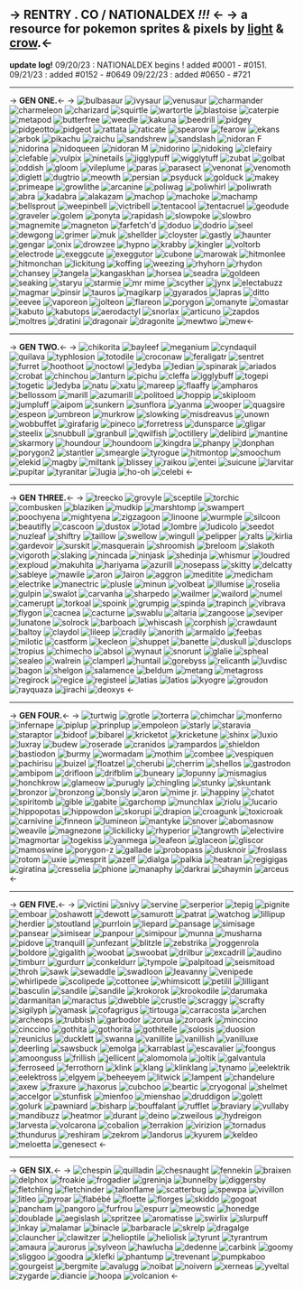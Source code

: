 -> RENTRY . CO / **NATIONALDEX** ***!!!*** <-
-> a resource for pokemon sprites & pixels by [light](sysfaker) & [crow](smt).<-
---
**update log!**
09/20/23 : NATIONALDEX begins ! added #0001 - #0151.
09/21/23 : added #0152 - #0649
09/22/23 : added #0650 - #721
***
-> **GEN ONE.**<-
-> ![bulbasaur](https://img.pokemondb.net/sprites/sword-shield/icon/bulbasaur.png) ![ivysaur](https://img.pokemondb.net/sprites/sword-shield/icon/ivysaur.png) ![venusaur](https://img.pokemondb.net/sprites/sword-shield/icon/venusaur.png) ![charmander](https://img.pokemondb.net/sprites/sword-shield/icon/charmander.png) ![charmeleon](https://img.pokemondb.net/sprites/sword-shield/icon/charmeleon.png) ![charizard](https://img.pokemondb.net/sprites/sword-shield/icon/charizard.png) ![squirtle](https://img.pokemondb.net/sprites/sword-shield/icon/squirtle.png) ![wartortle](https://img.pokemondb.net/sprites/sword-shield/icon/wartortle.png) ![blastoise](https://img.pokemondb.net/sprites/sword-shield/icon/blastoise.png) ![caterpie](https://img.pokemondb.net/sprites/sword-shield/icon/caterpie.png) ![metapod](https://img.pokemondb.net/sprites/sword-shield/icon/metapod.png) ![butterfree](https://img.pokemondb.net/sprites/sword-shield/icon/butterfree.png) 
![weedle](https://img.pokemondb.net/sprites/sword-shield/icon/weedle.png) ![kakuna](https://img.pokemondb.net/sprites/sword-shield/icon/kakuna.png) ![beedrill](https://img.pokemondb.net/sprites/sword-shield/icon/beedrill.png) ![pidgey](https://img.pokemondb.net/sprites/sword-shield/icon/pidgey.png) ![pidgeotto](https://img.pokemondb.net/sprites/sword-shield/icon/pidgeotto.png)![pidgeot](https://img.pokemondb.net/sprites/sword-shield/icon/pidgeot.png) ![rattata](https://img.pokemondb.net/sprites/sword-shield/icon/rattata.png) ![raticate](https://img.pokemondb.net/sprites/sword-shield/icon/raticate.png) ![spearow](https://img.pokemondb.net/sprites/sword-shield/icon/spearow.png) ![fearow](https://img.pokemondb.net/sprites/sword-shield/icon/fearow.png) ![ekans](https://img.pokemondb.net/sprites/sword-shield/icon/ekans.png) ![arbok](https://img.pokemondb.net/sprites/sword-shield/icon/arbok.png)
![pikachu](https://img.pokemondb.net/sprites/sword-shield/icon/pikachu.png) ![raichu](https://img.pokemondb.net/sprites/sword-shield/icon/raichu.png) ![sandshrew](https://img.pokemondb.net/sprites/sword-shield/icon/sandshrew.png) ![sandslash](https://img.pokemondb.net/sprites/sword-shield/icon/sandslash.png) ![nidoran F](https://img.pokemondb.net/sprites/sword-shield/icon/nidoran-f.png) ![nidorina](https://img.pokemondb.net/sprites/sword-shield/icon/nidorina.png) ![nidoqueen](https://img.pokemondb.net/sprites/sword-shield/icon/nidoqueen.png) ![nidoran M](https://img.pokemondb.net/sprites/sword-shield/icon/nidoran-m.png) ![nidorino](https://img.pokemondb.net/sprites/sword-shield/icon/nidorino.png) ![nidoking](https://img.pokemondb.net/sprites/sword-shield/icon/nidoking.png) ![clefairy](https://img.pokemondb.net/sprites/sword-shield/icon/clefairy.png) ![clefable](https://img.pokemondb.net/sprites/sword-shield/icon/clefable.png)
![vulpix](https://img.pokemondb.net/sprites/sword-shield/icon/vulpix.png) ![ninetails](https://img.pokemondb.net/sprites/sword-shield/icon/ninetales.png) ![jigglypuff](https://img.pokemondb.net/sprites/sword-shield/icon/jigglypuff.png) ![wigglytuff](https://img.pokemondb.net/sprites/sword-shield/icon/wigglytuff.png) ![zubat](https://img.pokemondb.net/sprites/sword-shield/icon/zubat.png) ![golbat](https://img.pokemondb.net/sprites/sword-shield/icon/golbat.png) ![oddish](https://img.pokemondb.net/sprites/sword-shield/icon/oddish.png) ![gloom](https://img.pokemondb.net/sprites/sword-shield/icon/gloom.png) ![vileplume](https://img.pokemondb.net/sprites/sword-shield/icon/vileplume.png) ![paras](https://img.pokemondb.net/sprites/sword-shield/icon/paras.png) ![parasect](https://img.pokemondb.net/sprites/sword-shield/icon/parasect.png) ![venonat](https://img.pokemondb.net/sprites/sword-shield/icon/venonat.png)
![venomoth](https://img.pokemondb.net/sprites/sword-shield/icon/venomoth.png) ![diglett](https://img.pokemondb.net/sprites/sword-shield/icon/diglett.png) ![dugtrio](https://img.pokemondb.net/sprites/sword-shield/icon/dugtrio.png) ![meowth](https://img.pokemondb.net/sprites/sword-shield/icon/meowth.png) ![persian](https://img.pokemondb.net/sprites/sword-shield/icon/persian.png) ![psyduck](https://img.pokemondb.net/sprites/sword-shield/icon/psyduck.png) ![golduck](https://img.pokemondb.net/sprites/sword-shield/icon/golduck.png) ![makey](https://img.pokemondb.net/sprites/sword-shield/icon/mankey.png) ![primeape](https://img.pokemondb.net/sprites/sword-shield/icon/primeape.png) ![growlithe](https://img.pokemondb.net/sprites/sword-shield/icon/growlithe.png) ![arcanine](https://img.pokemondb.net/sprites/sword-shield/icon/arcanine.png) ![poliwag](https://img.pokemondb.net/sprites/sword-shield/icon/poliwag.png)
![poliwhirl](https://img.pokemondb.net/sprites/sword-shield/icon/poliwhirl.png) ![poliwrath](https://img.pokemondb.net/sprites/sword-shield/icon/poliwrath.png) ![abra](https://img.pokemondb.net/sprites/sword-shield/icon/abra.png) ![kadabra](https://img.pokemondb.net/sprites/sword-shield/icon/kadabra.png) ![alakazam](https://img.pokemondb.net/sprites/sword-shield/icon/alakazam.png) ![machop](https://img.pokemondb.net/sprites/sword-shield/icon/machop.png) ![machoke](https://img.pokemondb.net/sprites/sword-shield/icon/machoke.png) ![machamp](https://img.pokemondb.net/sprites/sword-shield/icon/machamp.png) ![bellsprout](https://img.pokemondb.net/sprites/sword-shield/icon/bellsprout.png) ![weepinbell](https://img.pokemondb.net/sprites/sword-shield/icon/weepinbell.png) ![victribell](https://img.pokemondb.net/sprites/sword-shield/icon/victreebel.png) ![tentacool](https://img.pokemondb.net/sprites/sword-shield/icon/tentacool.png)
![tentacruel](https://img.pokemondb.net/sprites/sword-shield/icon/tentacruel.png) ![geodude](https://img.pokemondb.net/sprites/sword-shield/icon/geodude.png) ![graveler](https://img.pokemondb.net/sprites/sword-shield/icon/graveler.png) ![golem](https://img.pokemondb.net/sprites/sword-shield/icon/golem.png) ![ponyta](https://img.pokemondb.net/sprites/sword-shield/icon/ponyta.png) ![rapidash](https://img.pokemondb.net/sprites/sword-shield/icon/rapidash.png) ![slowpoke](https://img.pokemondb.net/sprites/sword-shield/icon/slowpoke.png) ![slowbro](https://img.pokemondb.net/sprites/sword-shield/icon/slowbro.png) ![magnemite](https://img.pokemondb.net/sprites/sword-shield/icon/magnemite.png) ![magneton](https://img.pokemondb.net/sprites/sword-shield/icon/magneton.png) ![farfetch'd](https://img.pokemondb.net/sprites/sword-shield/icon/farfetchd.png) ![doduo](https://img.pokemondb.net/sprites/sword-shield/icon/doduo.png)
![dodrio](https://img.pokemondb.net/sprites/sword-shield/icon/dodrio.png) ![seel](https://img.pokemondb.net/sprites/sword-shield/icon/seel.png) ![dewgong](https://img.pokemondb.net/sprites/sword-shield/icon/dewgong.png) ![grimer](https://img.pokemondb.net/sprites/sword-shield/icon/grimer.png) ![muk](https://img.pokemondb.net/sprites/sword-shield/icon/muk.png) ![shellder](https://img.pokemondb.net/sprites/sword-shield/icon/shellder.png) ![cloyster](https://img.pokemondb.net/sprites/sword-shield/icon/cloyster.png) ![gastly](https://img.pokemondb.net/sprites/sword-shield/icon/gastly.png) ![haunter](https://img.pokemondb.net/sprites/sword-shield/icon/haunter.png) ![gengar](https://img.pokemondb.net/sprites/sword-shield/icon/gengar.png) ![onix](https://img.pokemondb.net/sprites/sword-shield/icon/onix.png) ![drowzee](https://img.pokemondb.net/sprites/sword-shield/icon/drowzee.png) 
![hypno](https://img.pokemondb.net/sprites/sword-shield/icon/hypno.png) ![krabby](https://img.pokemondb.net/sprites/sword-shield/icon/krabby.png) ![kingler](https://img.pokemondb.net/sprites/sword-shield/icon/kingler.png) ![voltorb](https://img.pokemondb.net/sprites/sword-shield/icon/voltorb.png) ![electrode](https://img.pokemondb.net/sprites/sword-shield/icon/electrode.png) ![exeggcute](https://img.pokemondb.net/sprites/sword-shield/icon/exeggcute.png) ![exeggutor](https://img.pokemondb.net/sprites/sword-shield/icon/exeggutor.png) ![cubone](https://img.pokemondb.net/sprites/sword-shield/icon/cubone.png) ![marowak](https://img.pokemondb.net/sprites/sword-shield/icon/marowak.png) ![hitmonlee](https://img.pokemondb.net/sprites/sword-shield/icon/hitmonlee.png) ![hitmonchan](https://img.pokemondb.net/sprites/sword-shield/icon/hitmonchan.png) ![lickitung](https://img.pokemondb.net/sprites/sword-shield/icon/lickitung.png) 
![koffing](https://img.pokemondb.net/sprites/sword-shield/icon/koffing.png) ![weezing](https://img.pokemondb.net/sprites/sword-shield/icon/weezing.png) ![rhyhorn](https://img.pokemondb.net/sprites/sword-shield/icon/rhyhorn.png) ![rhydon](https://img.pokemondb.net/sprites/sword-shield/icon/rhydon.png) ![chansey](https://img.pokemondb.net/sprites/sword-shield/icon/chansey.png) ![tangela](https://img.pokemondb.net/sprites/sword-shield/icon/tangela.png) ![kangaskhan](https://img.pokemondb.net/sprites/sword-shield/icon/kangaskhan.png) ![horsea](https://img.pokemondb.net/sprites/sword-shield/icon/horsea.png) ![seadra](https://img.pokemondb.net/sprites/sword-shield/icon/seadra.png) ![goldeen](https://img.pokemondb.net/sprites/sword-shield/icon/goldeen.png) ![seaking](https://img.pokemondb.net/sprites/sword-shield/icon/seaking.png) ![staryu](https://img.pokemondb.net/sprites/sword-shield/icon/staryu.png)
![starmie](https://img.pokemondb.net/sprites/sword-shield/icon/starmie.png) ![mr mime](https://img.pokemondb.net/sprites/sword-shield/icon/mr-mime.png) ![scyther](https://img.pokemondb.net/sprites/sword-shield/icon/scyther.png) ![jynx](https://img.pokemondb.net/sprites/sword-shield/icon/jynx.png) ![electabuzz](https://img.pokemondb.net/sprites/sword-shield/icon/electabuzz.png) ![magmar](https://img.pokemondb.net/sprites/sword-shield/icon/magmar.png) ![pinsir](https://img.pokemondb.net/sprites/sword-shield/icon/pinsir.png) ![tauros](https://img.pokemondb.net/sprites/sword-shield/icon/tauros.png) ![magikarp](https://img.pokemondb.net/sprites/sword-shield/icon/magikarp.png) ![gyarados](https://img.pokemondb.net/sprites/sword-shield/icon/gyarados.png) ![lapras](https://img.pokemondb.net/sprites/sword-shield/icon/lapras.png) ![ditto](https://img.pokemondb.net/sprites/sword-shield/icon/ditto.png)
![eevee](https://img.pokemondb.net/sprites/sword-shield/icon/eevee.png) ![vaporeon](https://img.pokemondb.net/sprites/sword-shield/icon/vaporeon.png) ![jolteon](https://img.pokemondb.net/sprites/sword-shield/icon/jolteon.png) ![flareon](https://img.pokemondb.net/sprites/sword-shield/icon/flareon.png) ![porygon](https://img.pokemondb.net/sprites/sword-shield/icon/porygon.png) ![omanyte](https://img.pokemondb.net/sprites/sword-shield/icon/omanyte.png) ![omastar](https://img.pokemondb.net/sprites/sword-shield/icon/omastar.png) ![kabuto](https://img.pokemondb.net/sprites/sword-shield/icon/kabuto.png) ![kabutops](https://img.pokemondb.net/sprites/sword-shield/icon/kabutops.png) ![aerodactyl](https://img.pokemondb.net/sprites/sword-shield/icon/aerodactyl.png) ![snorlax](https://img.pokemondb.net/sprites/sword-shield/icon/snorlax.png) ![articuno](https://img.pokemondb.net/sprites/sword-shield/icon/articuno.png)
![zapdos](https://img.pokemondb.net/sprites/sword-shield/icon/zapdos.png) ![moltres](https://img.pokemondb.net/sprites/sword-shield/icon/moltres.png) ![dratini](https://img.pokemondb.net/sprites/sword-shield/icon/dratini.png) ![dragonair](https://img.pokemondb.net/sprites/sword-shield/icon/dragonair.png) ![dragonite](https://img.pokemondb.net/sprites/sword-shield/icon/dragonite.png) ![mewtwo](https://img.pokemondb.net/sprites/sword-shield/icon/mewtwo.png) ![mew](https://img.pokemondb.net/sprites/sword-shield/icon/mew.png)<-
***
-> **GEN TWO.**<-
-> ![chikorita](https://img.pokemondb.net/sprites/sword-shield/icon/chikorita.png) ![bayleef](https://img.pokemondb.net/sprites/sword-shield/icon/bayleef.png) ![meganium](https://img.pokemondb.net/sprites/sword-shield/icon/meganium.png) ![cyndaquil](https://img.pokemondb.net/sprites/sword-shield/icon/cyndaquil.png) ![quilava](https://img.pokemondb.net/sprites/sword-shield/icon/quilava.png) ![typhlosion](https://img.pokemondb.net/sprites/sword-shield/icon/typhlosion.png) ![totodile](https://img.pokemondb.net/sprites/sword-shield/icon/totodile.png) ![croconaw](https://img.pokemondb.net/sprites/sword-shield/icon/croconaw.png) ![feraligatr](https://img.pokemondb.net/sprites/sword-shield/icon/feraligatr.png) ![sentret](https://img.pokemondb.net/sprites/sword-shield/icon/sentret.png) ![furret](https://img.pokemondb.net/sprites/sword-shield/icon/furret.png) ![hoothoot](https://img.pokemondb.net/sprites/sword-shield/icon/hoothoot.png)
![noctowl](https://img.pokemondb.net/sprites/sword-shield/icon/noctowl.png) ![ledyba](https://img.pokemondb.net/sprites/sword-shield/icon/ledyba.png) ![ledian](https://img.pokemondb.net/sprites/sword-shield/icon/ledian.png) ![spinarak](https://img.pokemondb.net/sprites/sword-shield/icon/spinarak.png) ![ariados](https://img.pokemondb.net/sprites/sword-shield/icon/ariados.png) ![crobat](https://img.pokemondb.net/sprites/sword-shield/icon/crobat.png) ![chinchou](https://img.pokemondb.net/sprites/sword-shield/icon/chinchou.png) ![lanturn](https://img.pokemondb.net/sprites/sword-shield/icon/lanturn.png) ![pichu](https://img.pokemondb.net/sprites/sword-shield/icon/pichu.png) ![cleffa](https://img.pokemondb.net/sprites/sword-shield/icon/cleffa.png) ![igglybuff](https://img.pokemondb.net/sprites/sword-shield/icon/igglybuff.png) ![togepi](https://img.pokemondb.net/sprites/sword-shield/icon/togepi.png)
![togetic](https://img.pokemondb.net/sprites/sword-shield/icon/togetic.png) ![ledyba](https://img.pokemondb.net/sprites/sword-shield/icon/ledyba.png) ![natu](https://img.pokemondb.net/sprites/sword-shield/icon/natu.png) ![xatu](https://img.pokemondb.net/sprites/sword-shield/icon/xatu.png) ![mareep](https://img.pokemondb.net/sprites/sword-shield/icon/mareep.png) ![flaaffy](https://img.pokemondb.net/sprites/sword-shield/icon/flaaffy.png) ![ampharos](https://img.pokemondb.net/sprites/sword-shield/icon/ampharos.png) ![bellossom](https://img.pokemondb.net/sprites/sword-shield/icon/bellossom.png) ![marill](https://img.pokemondb.net/sprites/sword-shield/icon/marill.png) ![azumarill](https://img.pokemondb.net/sprites/sword-shield/icon/azumarill.png) ![politoed](https://img.pokemondb.net/sprites/sword-shield/icon/politoed.png) ![hoppip](https://img.pokemondb.net/sprites/sword-shield/icon/hoppip.png)
![skiploom](https://img.pokemondb.net/sprites/sword-shield/icon/skiploom.png) ![jumpluff](https://img.pokemondb.net/sprites/sword-shield/icon/jumpluff.png) ![aipom](https://img.pokemondb.net/sprites/sword-shield/icon/aipom.png) ![sunkern](https://img.pokemondb.net/sprites/sword-shield/icon/sunkern.png) ![sunflora](https://img.pokemondb.net/sprites/sword-shield/icon/sunflora.png) ![yanma](https://img.pokemondb.net/sprites/sword-shield/icon/yanma.png) ![wooper](https://img.pokemondb.net/sprites/sword-shield/icon/wooper.png) ![quagsire](https://img.pokemondb.net/sprites/sword-shield/icon/quagsire.png) ![espeon](https://img.pokemondb.net/sprites/sword-shield/icon/espeon.png) ![umbreon](https://img.pokemondb.net/sprites/sword-shield/icon/umbreon.png) ![murkrow](https://img.pokemondb.net/sprites/sword-shield/icon/murkrow.png) ![slowking](https://img.pokemondb.net/sprites/sword-shield/icon/slowking.png)
![misdreavus](https://img.pokemondb.net/sprites/sword-shield/icon/misdreavus.png) ![unown](https://img.pokemondb.net/sprites/sword-shield/icon/unown.png) ![wobbuffet](https://img.pokemondb.net/sprites/sword-shield/icon/wobbuffet.png) ![girafarig](https://img.pokemondb.net/sprites/sword-shield/icon/girafarig.png) ![pineco](https://img.pokemondb.net/sprites/sword-shield/icon/pineco.png) ![forretress](https://img.pokemondb.net/sprites/sword-shield/icon/forretress.png) ![dunsparce](https://img.pokemondb.net/sprites/sword-shield/icon/dunsparce.png) ![gligar](https://img.pokemondb.net/sprites/sword-shield/icon/gligar.png) ![steelix](https://img.pokemondb.net/sprites/sword-shield/icon/steelix.png) ![snubbull](https://img.pokemondb.net/sprites/sword-shield/icon/snubbull.png) ![granbull](https://img.pokemondb.net/sprites/sword-shield/icon/granbull.png) ![qwilfish](https://img.pokemondb.net/sprites/sword-shield/icon/qwilfish.png)
![octillery](https://img.pokemondb.net/sprites/sword-shield/icon/octillery.png) ![delibird](https://img.pokemondb.net/sprites/sword-shield/icon/delibird.png) ![mantine](https://img.pokemondb.net/sprites/sword-shield/icon/mantine.png) ![skarmory](https://img.pokemondb.net/sprites/sword-shield/icon/skarmory.png) ![houndour](https://img.pokemondb.net/sprites/sword-shield/icon/houndour.png) ![houndoom](https://img.pokemondb.net/sprites/sword-shield/icon/houndoom.png) ![kingdra](https://img.pokemondb.net/sprites/sword-shield/icon/kingdra.png) ![phanpy](https://img.pokemondb.net/sprites/sword-shield/icon/phanpy.png) ![donphan](https://img.pokemondb.net/sprites/sword-shield/icon/donphan.png) ![porygon2](https://img.pokemondb.net/sprites/sword-shield/icon/porygon2.png) ![stantler](https://img.pokemondb.net/sprites/sword-shield/icon/stantler.png) ![smeargle](https://img.pokemondb.net/sprites/sword-shield/icon/smeargle.png)
![tyrogue](https://img.pokemondb.net/sprites/sword-shield/icon/tyrogue.png) ![hitmontop](https://img.pokemondb.net/sprites/sword-shield/icon/hitmontop.png) ![smoochum](https://img.pokemondb.net/sprites/sword-shield/icon/smoochum.png) ![elekid](https://img.pokemondb.net/sprites/sword-shield/icon/elekid.png) ![magby](https://img.pokemondb.net/sprites/sword-shield/icon/magby.png) ![miltank](https://img.pokemondb.net/sprites/sword-shield/icon/miltank.png) ![blissey](https://img.pokemondb.net/sprites/sword-shield/icon/blissey.png) ![raikou](https://img.pokemondb.net/sprites/sword-shield/icon/raikou.png) ![entei](https://img.pokemondb.net/sprites/sword-shield/icon/entei.png) ![suicune](https://img.pokemondb.net/sprites/sword-shield/icon/suicune.png) ![larvitar](https://img.pokemondb.net/sprites/sword-shield/icon/larvitar.png) ![pupitar](https://img.pokemondb.net/sprites/sword-shield/icon/pupitar.png)
![tyranitar](https://img.pokemondb.net/sprites/sword-shield/icon/tyranitar.png) ![lugia](https://img.pokemondb.net/sprites/sword-shield/icon/lugia.png) ![ho-oh](https://img.pokemondb.net/sprites/sword-shield/icon/ho-oh.png) ![celebi](https://img.pokemondb.net/sprites/sword-shield/icon/celebi.png) <-
***
-> **GEN THREE.**<-
-> ![treecko](https://img.pokemondb.net/sprites/sword-shield/icon/treecko.png) ![grovyle](https://img.pokemondb.net/sprites/sword-shield/icon/grovyle.png) ![sceptile](https://img.pokemondb.net/sprites/sword-shield/icon/sceptile.png) ![torchic](https://img.pokemondb.net/sprites/sword-shield/icon/torchic.png) ![combusken](https://img.pokemondb.net/sprites/sword-shield/icon/combusken.png) ![blaziken](https://img.pokemondb.net/sprites/sword-shield/icon/blaziken.png) ![mudkip](https://img.pokemondb.net/sprites/sword-shield/icon/mudkip.png) ![marshtomp](https://img.pokemondb.net/sprites/sword-shield/icon/marshtomp.png) ![swampert](https://img.pokemondb.net/sprites/sword-shield/icon/swampert.png) ![poochyena](https://img.pokemondb.net/sprites/sword-shield/icon/poochyena.png) ![mightyena](https://img.pokemondb.net/sprites/sword-shield/icon/mightyena.png) ![zigzagoon](https://img.pokemondb.net/sprites/sword-shield/icon/zigzagoon.png)
![linoone](https://img.pokemondb.net/sprites/sword-shield/icon/linoone.png) ![wurmple](https://img.pokemondb.net/sprites/sword-shield/icon/wurmple.png) ![silcoon](https://img.pokemondb.net/sprites/sword-shield/icon/silcoon.png) ![beautifly](https://img.pokemondb.net/sprites/sword-shield/icon/beautifly.png) ![cascoon](https://img.pokemondb.net/sprites/sword-shield/icon/cascoon.png) ![dustox](https://img.pokemondb.net/sprites/sword-shield/icon/dustox.png) ![lotad](https://img.pokemondb.net/sprites/sword-shield/icon/lotad.png) ![lombre](https://img.pokemondb.net/sprites/sword-shield/icon/lombre.png) ![ludicolo](https://img.pokemondb.net/sprites/sword-shield/icon/ludicolo.png) ![seedot](https://img.pokemondb.net/sprites/sword-shield/icon/seedot.png) ![nuzleaf](https://img.pokemondb.net/sprites/sword-shield/icon/nuzleaf.png) ![shiftry](https://img.pokemondb.net/sprites/sword-shield/icon/shiftry.png)
![taillow](https://img.pokemondb.net/sprites/sword-shield/icon/taillow.png) ![swellow](https://img.pokemondb.net/sprites/sword-shield/icon/swellow.png) ![wingull](https://img.pokemondb.net/sprites/sword-shield/icon/wingull.png) ![pelipper](https://img.pokemondb.net/sprites/sword-shield/icon/pelipper.png) ![ralts](https://img.pokemondb.net/sprites/sword-shield/icon/ralts.png) ![kirlia](https://img.pokemondb.net/sprites/sword-shield/icon/kirlia.png) ![gardevoir](https://img.pokemondb.net/sprites/sword-shield/icon/gardevoir.png) ![surskit](https://img.pokemondb.net/sprites/sword-shield/icon/surskit.png) ![masquerain](https://img.pokemondb.net/sprites/sword-shield/icon/masquerain.png) ![shroomish](https://img.pokemondb.net/sprites/sword-shield/icon/shroomish.png) ![breloom](https://img.pokemondb.net/sprites/sword-shield/icon/breloom.png) ![slakoth](https://img.pokemondb.net/sprites/sword-shield/icon/slakoth.png)
![vigoroth](https://img.pokemondb.net/sprites/sword-shield/icon/vigoroth.png) ![slaking](https://img.pokemondb.net/sprites/sword-shield/icon/slaking.png) ![nincada](https://img.pokemondb.net/sprites/sword-shield/icon/nincada.png) ![ninjask](https://img.pokemondb.net/sprites/sword-shield/icon/ninjask.png) ![shedinja](https://img.pokemondb.net/sprites/sword-shield/icon/shedinja.png) ![whismur](https://img.pokemondb.net/sprites/sword-shield/icon/whismur.png) ![loudred](https://img.pokemondb.net/sprites/sword-shield/icon/loudred.png) ![exploud](https://img.pokemondb.net/sprites/sword-shield/icon/exploud.png) ![makuhita](https://img.pokemondb.net/sprites/sword-shield/icon/makuhita.png) ![hariyama](https://img.pokemondb.net/sprites/sword-shield/icon/hariyama.png) ![azurill](https://img.pokemondb.net/sprites/sword-shield/icon/azurill.png) ![nosepass](https://img.pokemondb.net/sprites/sword-shield/icon/nosepass.png)
![skitty](https://img.pokemondb.net/sprites/sword-shield/icon/skitty.png) ![delcatty](https://img.pokemondb.net/sprites/sword-shield/icon/delcatty.png) ![sableye](https://img.pokemondb.net/sprites/sword-shield/icon/sableye.png) ![mawile](https://img.pokemondb.net/sprites/sword-shield/icon/mawile.png) ![aron](https://img.pokemondb.net/sprites/sword-shield/icon/aron.png) ![lairon](https://img.pokemondb.net/sprites/sword-shield/icon/lairon.png) ![aggron](https://img.pokemondb.net/sprites/sword-shield/icon/aggron.png) ![meditite](https://img.pokemondb.net/sprites/sword-shield/icon/meditite.png) ![medicham](https://img.pokemondb.net/sprites/sword-shield/icon/medicham.png) ![electrike](https://img.pokemondb.net/sprites/sword-shield/icon/electrike.png) ![manectric](https://img.pokemondb.net/sprites/sword-shield/icon/manectric.png) ![plusle](https://img.pokemondb.net/sprites/sword-shield/icon/plusle.png)
![minun](https://img.pokemondb.net/sprites/sword-shield/icon/minun.png) ![volbeat](https://img.pokemondb.net/sprites/sword-shield/icon/volbeat.png) ![illumise](https://img.pokemondb.net/sprites/sword-shield/icon/illumise.png) ![roselia](https://img.pokemondb.net/sprites/sword-shield/icon/roselia.png) ![gulpin](https://img.pokemondb.net/sprites/sword-shield/icon/gulpin.png) ![swalot](https://img.pokemondb.net/sprites/sword-shield/icon/swalot.png) ![carvanha](https://img.pokemondb.net/sprites/sword-shield/icon/carvanha.png) ![sharpedo](https://img.pokemondb.net/sprites/sword-shield/icon/sharpedo.png) ![wailmer](https://img.pokemondb.net/sprites/sword-shield/icon/wailmer.png) ![wailord](https://img.pokemondb.net/sprites/sword-shield/icon/wailord.png) ![numel](https://img.pokemondb.net/sprites/sword-shield/icon/numel.png) ![camerupt](https://img.pokemondb.net/sprites/sword-shield/icon/camerupt.png)
![torkoal](https://img.pokemondb.net/sprites/sword-shield/icon/torkoal.png) ![spoink](https://img.pokemondb.net/sprites/sword-shield/icon/spoink.png) ![grumpig](https://img.pokemondb.net/sprites/sword-shield/icon/grumpig.png) ![spinda](https://img.pokemondb.net/sprites/sword-shield/icon/spinda.png) ![trapinch](https://img.pokemondb.net/sprites/sword-shield/icon/trapinch.png) ![vibrava](https://img.pokemondb.net/sprites/sword-shield/icon/vibrava.png) ![flygon](https://img.pokemondb.net/sprites/sword-shield/icon/flygon.png) ![cacnea](https://img.pokemondb.net/sprites/sword-shield/icon/cacnea.png) ![cacturne](https://img.pokemondb.net/sprites/sword-shield/icon/cacturne.png) ![swablu](https://img.pokemondb.net/sprites/sword-shield/icon/swablu.png) ![altaria](https://img.pokemondb.net/sprites/sword-shield/icon/altaria.png) ![zangoose](https://img.pokemondb.net/sprites/sword-shield/icon/zangoose.png)
![seviper](https://img.pokemondb.net/sprites/sword-shield/icon/seviper.png) ![lunatone](https://img.pokemondb.net/sprites/sword-shield/icon/lunatone.png) ![solrock](https://img.pokemondb.net/sprites/sword-shield/icon/solrock.png) ![barboach](https://img.pokemondb.net/sprites/sword-shield/icon/barboach.png) ![whiscash](https://img.pokemondb.net/sprites/sword-shield/icon/whiscash.png) ![corphish](https://img.pokemondb.net/sprites/sword-shield/icon/corphish.png) ![crawdaunt](https://img.pokemondb.net/sprites/sword-shield/icon/crawdaunt.png) ![baltoy](https://img.pokemondb.net/sprites/sword-shield/icon/baltoy.png) ![claydol](https://img.pokemondb.net/sprites/sword-shield/icon/claydol.png) ![lileep](https://img.pokemondb.net/sprites/sword-shield/icon/lileep.png) ![cradily](https://img.pokemondb.net/sprites/sword-shield/icon/cradily.png) ![anorith](https://img.pokemondb.net/sprites/sword-shield/icon/anorith.png)
![armaldo](https://img.pokemondb.net/sprites/sword-shield/icon/armaldo.png) ![feebas](https://img.pokemondb.net/sprites/sword-shield/icon/feebas.png) ![milotic](https://img.pokemondb.net/sprites/sword-shield/icon/milotic.png) ![castform](https://img.pokemondb.net/sprites/sword-shield/icon/castform.png) ![kecleon](https://img.pokemondb.net/sprites/sword-shield/icon/kecleon.png) ![shuppet](https://img.pokemondb.net/sprites/sword-shield/icon/shuppet.png) ![banette](https://img.pokemondb.net/sprites/sword-shield/icon/banette.png) ![duskull](https://img.pokemondb.net/sprites/sword-shield/icon/duskull.png) ![dusclops](https://img.pokemondb.net/sprites/sword-shield/icon/dusclops.png) ![tropius](https://img.pokemondb.net/sprites/sword-shield/icon/tropius.png) ![chimecho](https://img.pokemondb.net/sprites/sword-shield/icon/chimecho.png) ![absol](https://img.pokemondb.net/sprites/sword-shield/icon/absol.png)
![wynaut](https://img.pokemondb.net/sprites/sword-shield/icon/wynaut.png) ![snorunt](https://img.pokemondb.net/sprites/sword-shield/icon/snorunt.png) ![glalie](https://img.pokemondb.net/sprites/sword-shield/icon/glalie.png) ![spheal](https://img.pokemondb.net/sprites/sword-shield/icon/spheal.png) ![sealeo](https://img.pokemondb.net/sprites/sword-shield/icon/sealeo.png) ![walrein](https://img.pokemondb.net/sprites/sword-shield/icon/walrein.png) ![clamperl](https://img.pokemondb.net/sprites/sword-shield/icon/clamperl.png) ![huntail](https://img.pokemondb.net/sprites/sword-shield/icon/huntail.png) ![gorebyss](https://img.pokemondb.net/sprites/sword-shield/icon/gorebyss.png) ![relicanth](https://img.pokemondb.net/sprites/sword-shield/icon/relicanth.png) ![luvdisc](https://img.pokemondb.net/sprites/sword-shield/icon/luvdisc.png) ![bagon](https://img.pokemondb.net/sprites/sword-shield/icon/bagon.png)
![shelgon](https://img.pokemondb.net/sprites/sword-shield/icon/shelgon.png) ![salamence](https://img.pokemondb.net/sprites/sword-shield/icon/salamence.png) ![beldum](https://img.pokemondb.net/sprites/sword-shield/icon/beldum.png) ![metang](https://img.pokemondb.net/sprites/sword-shield/icon/metang.png) ![metagross](https://img.pokemondb.net/sprites/sword-shield/icon/metagross.png) ![regirock](https://img.pokemondb.net/sprites/sword-shield/icon/regirock.png) ![regice](https://img.pokemondb.net/sprites/sword-shield/icon/regice.png) ![registeel](https://img.pokemondb.net/sprites/sword-shield/icon/registeel.png) ![latias](https://img.pokemondb.net/sprites/sword-shield/icon/latias.png) ![latios](https://img.pokemondb.net/sprites/sword-shield/icon/latios.png) ![kyogre](https://img.pokemondb.net/sprites/sword-shield/icon/kyogre.png) ![groudon](https://img.pokemondb.net/sprites/sword-shield/icon/groudon.png)
![rayquaza](https://img.pokemondb.net/sprites/sword-shield/icon/rayquaza.png) ![jirachi](https://img.pokemondb.net/sprites/sword-shield/icon/jirachi.png) ![deoxys](https://img.pokemondb.net/sprites/sword-shield/icon/deoxys.png) <-
***
-> **GEN FOUR.**<-
-> ![turtwig](https://img.pokemondb.net/sprites/sword-shield/icon/turtwig.png) ![grotle](https://img.pokemondb.net/sprites/sword-shield/icon/grotle.png) ![torterra](https://img.pokemondb.net/sprites/sword-shield/icon/torterra.png) ![chimchar](https://img.pokemondb.net/sprites/sword-shield/icon/chimchar.png) ![monferno](https://img.pokemondb.net/sprites/sword-shield/icon/monferno.png) ![infernape](https://img.pokemondb.net/sprites/sword-shield/icon/infernape.png) ![piplup](https://img.pokemondb.net/sprites/sword-shield/icon/piplup.png) ![prinplup](https://img.pokemondb.net/sprites/sword-shield/icon/prinplup.png) ![empoleon](https://img.pokemondb.net/sprites/sword-shield/icon/empoleon.png) ![starly](https://img.pokemondb.net/sprites/sword-shield/icon/starly.png) ![staravia](https://img.pokemondb.net/sprites/sword-shield/icon/staravia.png) ![staraptor](https://img.pokemondb.net/sprites/sword-shield/icon/staraptor.png)
![bidoof](https://img.pokemondb.net/sprites/sword-shield/icon/bidoof.png) ![bibarel](https://img.pokemondb.net/sprites/sword-shield/icon/bibarel.png) ![kricketot](https://img.pokemondb.net/sprites/sword-shield/icon/kricketot.png) ![kricketune](https://img.pokemondb.net/sprites/sword-shield/icon/kricketune.png) ![shinx](https://img.pokemondb.net/sprites/sword-shield/icon/shinx.png) ![luxio](https://img.pokemondb.net/sprites/sword-shield/icon/luxio.png) ![luxray](https://img.pokemondb.net/sprites/sword-shield/icon/luxray.png) ![budew](https://img.pokemondb.net/sprites/sword-shield/icon/budew.png) ![roserade](https://img.pokemondb.net/sprites/sword-shield/icon/roserade.png) ![cranidos](https://img.pokemondb.net/sprites/sword-shield/icon/cranidos.png) ![rampardos](https://img.pokemondb.net/sprites/sword-shield/icon/rampardos.png) ![shieldon](https://img.pokemondb.net/sprites/sword-shield/icon/shieldon.png)
![bastiodon](https://img.pokemondb.net/sprites/sword-shield/icon/bastiodon.png) ![burmy](https://img.pokemondb.net/sprites/sword-shield/icon/burmy.png) ![wormadam](https://img.pokemondb.net/sprites/sword-shield/icon/wormadam.png) ![mothim](https://img.pokemondb.net/sprites/sword-shield/icon/mothim.png) ![combee](https://img.pokemondb.net/sprites/sword-shield/icon/combee.png) ![vespiquen](https://img.pokemondb.net/sprites/sword-shield/icon/vespiquen.png) ![pachirisu](https://img.pokemondb.net/sprites/sword-shield/icon/pachirisu.png) ![buizel](https://img.pokemondb.net/sprites/sword-shield/icon/buizel.png) ![floatzel](https://img.pokemondb.net/sprites/sword-shield/icon/floatzel.png) ![cherubi](https://img.pokemondb.net/sprites/sword-shield/icon/cherubi.png) ![cherrim](https://img.pokemondb.net/sprites/sword-shield/icon/cherrim.png) ![shellos](https://img.pokemondb.net/sprites/sword-shield/icon/shellos.png)
![gastrodon](https://img.pokemondb.net/sprites/sword-shield/icon/gastrodon.png) ![ambipom](https://img.pokemondb.net/sprites/sword-shield/icon/ambipom.png) ![drifloon](https://img.pokemondb.net/sprites/sword-shield/icon/drifloon.png) ![drifblim](https://img.pokemondb.net/sprites/sword-shield/icon/drifblim.png) ![buneary](https://img.pokemondb.net/sprites/sword-shield/icon/buneary.png) ![lopunny](https://img.pokemondb.net/sprites/sword-shield/icon/lopunny.png) ![mismagius](https://img.pokemondb.net/sprites/sword-shield/icon/mismagius.png) ![honchkrow](https://img.pokemondb.net/sprites/sword-shield/icon/honchkrow.png) ![glameow](https://img.pokemondb.net/sprites/sword-shield/icon/glameow.png) ![purugly](https://img.pokemondb.net/sprites/sword-shield/icon/purugly.png) ![chingling](https://img.pokemondb.net/sprites/sword-shield/icon/chingling.png) ![stunky](https://img.pokemondb.net/sprites/sword-shield/icon/stunky.png)
![skuntank](https://img.pokemondb.net/sprites/sword-shield/icon/skuntank.png) ![bronzor](https://img.pokemondb.net/sprites/sword-shield/icon/bronzor.png) ![bronzong](https://img.pokemondb.net/sprites/sword-shield/icon/bronzong.png) ![bonsly](https://img.pokemondb.net/sprites/sword-shield/icon/bonsly.png) ![aron](https://img.pokemondb.net/sprites/sword-shield/icon/aron.png) ![mime jr.](https://img.pokemondb.net/sprites/sword-shield/icon/mime-jr.png) ![happiny](https://img.pokemondb.net/sprites/sword-shield/icon/happiny.png) ![chatot](https://img.pokemondb.net/sprites/sword-shield/icon/chatot.png) ![spiritomb](https://img.pokemondb.net/sprites/sword-shield/icon/spiritomb.png) ![gible](https://img.pokemondb.net/sprites/sword-shield/icon/gible.png) ![gabite](https://img.pokemondb.net/sprites/sword-shield/icon/gabite.png) ![garchomp](https://img.pokemondb.net/sprites/sword-shield/icon/garchomp.png)
![munchlax](https://img.pokemondb.net/sprites/sword-shield/icon/munchlax.png) ![riolu](https://img.pokemondb.net/sprites/sword-shield/icon/riolu.png) ![lucario](https://img.pokemondb.net/sprites/sword-shield/icon/lucario.png) ![hippopotas](https://img.pokemondb.net/sprites/sword-shield/icon/hippopotas.png) ![hippowdon](https://img.pokemondb.net/sprites/sword-shield/icon/hippowdon.png) ![skorupi](https://img.pokemondb.net/sprites/sword-shield/icon/skorupi.png) ![drapion](https://img.pokemondb.net/sprites/sword-shield/icon/drapion.png) ![croagunk](https://img.pokemondb.net/sprites/sword-shield/icon/croagunk.png) ![toxicroak](https://img.pokemondb.net/sprites/sword-shield/icon/toxicroak.png) ![carnivine](https://img.pokemondb.net/sprites/sword-shield/icon/carnivine.png) ![finneon](https://img.pokemondb.net/sprites/sword-shield/icon/finneon.png) ![lumineon](https://img.pokemondb.net/sprites/sword-shield/icon/lumineon.png)
![mantyke](https://img.pokemondb.net/sprites/sword-shield/icon/mantyke.png) ![snover](https://img.pokemondb.net/sprites/sword-shield/icon/snover.png) ![abomasnow](https://img.pokemondb.net/sprites/sword-shield/icon/abomasnow.png) ![weavile](https://img.pokemondb.net/sprites/sword-shield/icon/weavile.png) ![magnezone](https://img.pokemondb.net/sprites/sword-shield/icon/magnezone.png) ![lickilicky](https://img.pokemondb.net/sprites/sword-shield/icon/lickilicky.png) ![rhyperior](https://img.pokemondb.net/sprites/sword-shield/icon/rhyperior.png) ![tangrowth](https://img.pokemondb.net/sprites/sword-shield/icon/tangrowth.png) ![electivire](https://img.pokemondb.net/sprites/sword-shield/icon/electivire.png) ![magmortar](https://img.pokemondb.net/sprites/sword-shield/icon/magmortar.png) ![togekiss](https://img.pokemondb.net/sprites/sword-shield/icon/togekiss.png) ![yanmega](https://img.pokemondb.net/sprites/sword-shield/icon/yanmega.png)
![leafeon](https://img.pokemondb.net/sprites/sword-shield/icon/leafeon.png) ![glaceon](https://img.pokemondb.net/sprites/sword-shield/icon/glaceon.png) ![gliscor](https://img.pokemondb.net/sprites/sword-shield/icon/gliscor.png) ![mamoswine](https://img.pokemondb.net/sprites/sword-shield/icon/mamoswine.png) ![porygon-z](https://img.pokemondb.net/sprites/sword-shield/icon/porygon-z.png) ![gallade](https://img.pokemondb.net/sprites/sword-shield/icon/gallade.png) ![probopass](https://img.pokemondb.net/sprites/sword-shield/icon/probopass.png) ![dusknoir](https://img.pokemondb.net/sprites/sword-shield/icon/dusknoir.png) ![froslass](https://img.pokemondb.net/sprites/sword-shield/icon/froslass.png) ![rotom](https://img.pokemondb.net/sprites/sword-shield/icon/rotom.png) ![uxie](https://img.pokemondb.net/sprites/sword-shield/icon/uxie.png) ![mesprit](https://img.pokemondb.net/sprites/sword-shield/icon/mesprit.png)
![azelf](https://img.pokemondb.net/sprites/sword-shield/icon/azelf.png) ![dialga](https://img.pokemondb.net/sprites/sword-shield/icon/dialga.png) ![palkia](https://img.pokemondb.net/sprites/sword-shield/icon/palkia.png) ![heatran](https://img.pokemondb.net/sprites/sword-shield/icon/heatran.png) ![regigigas](https://img.pokemondb.net/sprites/sword-shield/icon/regigigas.png) ![giratina](https://img.pokemondb.net/sprites/sword-shield/icon/giratina.png) ![cresselia](https://img.pokemondb.net/sprites/sword-shield/icon/cresselia.png) ![phione](https://img.pokemondb.net/sprites/sword-shield/icon/phione.png) ![manaphy](https://img.pokemondb.net/sprites/sword-shield/icon/manaphy.png) ![darkrai](https://img.pokemondb.net/sprites/sword-shield/icon/darkrai.png) ![shaymin](https://img.pokemondb.net/sprites/sword-shield/icon/shaymin.png) ![arceus](https://img.pokemondb.net/sprites/sword-shield/icon/arceus.png) <-
***
-> **GEN FIVE.**<-
-> ![victini](https://img.pokemondb.net/sprites/sword-shield/icon/victini.png) ![snivy](https://img.pokemondb.net/sprites/sword-shield/icon/snivy.png) ![servine](https://img.pokemondb.net/sprites/sword-shield/icon/servine.png) ![serperior](https://img.pokemondb.net/sprites/sword-shield/icon/serperior.png) ![tepig](https://img.pokemondb.net/sprites/sword-shield/icon/tepig.png) ![pignite](https://img.pokemondb.net/sprites/sword-shield/icon/pignite.png) ![emboar](https://img.pokemondb.net/sprites/sword-shield/icon/emboar.png) ![oshawott](https://img.pokemondb.net/sprites/sword-shield/icon/oshawott.png) ![dewott](https://img.pokemondb.net/sprites/sword-shield/icon/dewott.png) ![samurott](https://img.pokemondb.net/sprites/sword-shield/icon/samurott.png) ![patrat](https://img.pokemondb.net/sprites/sword-shield/icon/patrat.png) ![watchog](https://img.pokemondb.net/sprites/sword-shield/icon/watchog.png)
![lillipup](https://img.pokemondb.net/sprites/sword-shield/icon/lillipup.png) ![herdier](https://img.pokemondb.net/sprites/sword-shield/icon/herdier.png) ![stoutland](https://img.pokemondb.net/sprites/sword-shield/icon/stoutland.png) ![purrloin](https://img.pokemondb.net/sprites/sword-shield/icon/purrloin.png) ![liepard](https://img.pokemondb.net/sprites/sword-shield/icon/liepard.png) ![pansage](https://img.pokemondb.net/sprites/sword-shield/icon/pansage.png) ![simisage](https://img.pokemondb.net/sprites/sword-shield/icon/simisage.png) ![pansear](https://img.pokemondb.net/sprites/sword-shield/icon/pansear.png) ![simisear](https://img.pokemondb.net/sprites/sword-shield/icon/simisear.png) ![panpour](https://img.pokemondb.net/sprites/sword-shield/icon/panpour.png) ![simipour](https://img.pokemondb.net/sprites/sword-shield/icon/simipour.png) ![munna](https://img.pokemondb.net/sprites/sword-shield/icon/munna.png)
![musharna](https://img.pokemondb.net/sprites/sword-shield/icon/musharna.png) ![pidove](https://img.pokemondb.net/sprites/sword-shield/icon/pidove.png) ![tranquill](https://img.pokemondb.net/sprites/sword-shield/icon/tranquill.png) ![unfezant](https://img.pokemondb.net/sprites/sword-shield/icon/unfezant.png) ![blitzle](https://img.pokemondb.net/sprites/sword-shield/icon/blitzle.png) ![zebstrika](https://img.pokemondb.net/sprites/sword-shield/icon/zebstrika.png) ![roggenrola](https://img.pokemondb.net/sprites/sword-shield/icon/roggenrola.png) ![boldore](https://img.pokemondb.net/sprites/sword-shield/icon/boldore.png) ![gigalith](https://img.pokemondb.net/sprites/sword-shield/icon/gigalith.png) ![woobat](https://img.pokemondb.net/sprites/sword-shield/icon/woobat.png) ![swoobat](https://img.pokemondb.net/sprites/sword-shield/icon/swoobat.png) ![drilbur](https://img.pokemondb.net/sprites/sword-shield/icon/drilbur.png)
![excadrill](https://img.pokemondb.net/sprites/sword-shield/icon/excadrill.png) ![audino](https://img.pokemondb.net/sprites/sword-shield/icon/audino.png) ![timburr](https://img.pokemondb.net/sprites/sword-shield/icon/timburr.png) ![gurdurr](https://img.pokemondb.net/sprites/sword-shield/icon/gurdurr.png) ![conkeldurr](https://img.pokemondb.net/sprites/sword-shield/icon/conkeldurr.png) ![tympole](https://img.pokemondb.net/sprites/sword-shield/icon/tympole.png) ![palpitoad](https://img.pokemondb.net/sprites/sword-shield/icon/palpitoad.png) ![seismitoad](https://img.pokemondb.net/sprites/sword-shield/icon/seismitoad.png) ![throh](https://img.pokemondb.net/sprites/sword-shield/icon/throh.png) ![sawk](https://img.pokemondb.net/sprites/sword-shield/icon/sawk.png) ![sewaddle](https://img.pokemondb.net/sprites/sword-shield/icon/sewaddle.png) ![swadloon](https://img.pokemondb.net/sprites/sword-shield/icon/swadloon.png)
![leavanny](https://img.pokemondb.net/sprites/sword-shield/icon/leavanny.png) ![venipede](https://img.pokemondb.net/sprites/sword-shield/icon/venipede.png) ![whirlipede](https://img.pokemondb.net/sprites/sword-shield/icon/whirlipede.png) ![scolipede](https://img.pokemondb.net/sprites/sword-shield/icon/scolipede.png) ![cottonee](https://img.pokemondb.net/sprites/sword-shield/icon/cottonee.png) ![whimsicott](https://img.pokemondb.net/sprites/sword-shield/icon/whimsicott.png) ![petilil](https://img.pokemondb.net/sprites/sword-shield/icon/petilil.png) ![lilligant](https://img.pokemondb.net/sprites/sword-shield/icon/lilligant.png) ![basculin](https://img.pokemondb.net/sprites/sword-shield/icon/basculin.png) ![sandile](https://img.pokemondb.net/sprites/sword-shield/icon/sandile.png) ![sandile](https://img.pokemondb.net/sprites/sword-shield/icon/sandile.png) ![krokorok](https://img.pokemondb.net/sprites/sword-shield/icon/krokorok.png)
![krookodile](https://img.pokemondb.net/sprites/sword-shield/icon/krookodile.png) ![darumaka](https://img.pokemondb.net/sprites/sword-shield/icon/darumaka.png) ![darmanitan](https://img.pokemondb.net/sprites/sword-shield/icon/darmanitan.png) ![maractus](https://img.pokemondb.net/sprites/sword-shield/icon/maractus.png) ![dwebble](https://img.pokemondb.net/sprites/sword-shield/icon/dwebble.png) ![crustle](https://img.pokemondb.net/sprites/sword-shield/icon/crustle.png) ![scraggy](https://img.pokemondb.net/sprites/sword-shield/icon/scraggy.png) ![scrafty](https://img.pokemondb.net/sprites/sword-shield/icon/scrafty.png) ![sigilyph](https://img.pokemondb.net/sprites/sword-shield/icon/sigilyph.png) ![yamask](https://img.pokemondb.net/sprites/sword-shield/icon/yamask.png) ![cofagrigus](https://img.pokemondb.net/sprites/sword-shield/icon/cofagrigus.png) ![tirtouga](https://img.pokemondb.net/sprites/sword-shield/icon/tirtouga.png)
![carracosta](https://img.pokemondb.net/sprites/sword-shield/icon/carracosta.png) ![archen](https://img.pokemondb.net/sprites/sword-shield/icon/archen.png) ![archeops](https://img.pokemondb.net/sprites/sword-shield/icon/archeops.png) ![trubbish](https://img.pokemondb.net/sprites/sword-shield/icon/trubbish.png) ![garbodor](https://img.pokemondb.net/sprites/sword-shield/icon/garbodor.png) ![zorua](https://img.pokemondb.net/sprites/sword-shield/icon/zorua.png) ![zoroark](https://img.pokemondb.net/sprites/sword-shield/icon/zoroark.png) ![minccino](https://img.pokemondb.net/sprites/sword-shield/icon/minccino.png) ![cinccino](https://img.pokemondb.net/sprites/sword-shield/icon/cinccino.png) ![gothita](https://img.pokemondb.net/sprites/sword-shield/icon/gothita.png) ![gothorita](https://img.pokemondb.net/sprites/sword-shield/icon/gothorita.png) ![gothitelle](https://img.pokemondb.net/sprites/sword-shield/icon/gothitelle.png)
![solosis](https://img.pokemondb.net/sprites/sword-shield/icon/solosis.png) ![duosion](https://img.pokemondb.net/sprites/sword-shield/icon/duosion.png) ![reuniclus](https://img.pokemondb.net/sprites/sword-shield/icon/reuniclus.png) ![ducklett](https://img.pokemondb.net/sprites/sword-shield/icon/ducklett.png) ![swanna](https://img.pokemondb.net/sprites/sword-shield/icon/swanna.png) ![vanillite](https://img.pokemondb.net/sprites/sword-shield/icon/vanillite.png) ![vanillish](https://img.pokemondb.net/sprites/sword-shield/icon/vanillish.png) ![vanilluxe](https://img.pokemondb.net/sprites/sword-shield/icon/vanilluxe.png) ![deerling](https://img.pokemondb.net/sprites/sword-shield/icon/deerling.png) ![sawsbuck](https://img.pokemondb.net/sprites/sword-shield/icon/sawsbuck.png) ![emolga](https://img.pokemondb.net/sprites/sword-shield/icon/emolga.png) ![karrablast](https://img.pokemondb.net/sprites/sword-shield/icon/karrablast.png)
![escavalier](https://img.pokemondb.net/sprites/sword-shield/icon/escavalier.png) ![foongus](https://img.pokemondb.net/sprites/sword-shield/icon/foongus.png) ![amoonguss](https://img.pokemondb.net/sprites/sword-shield/icon/amoonguss.png) ![frillish](https://img.pokemondb.net/sprites/sword-shield/icon/frillish.png) ![jellicent](https://img.pokemondb.net/sprites/sword-shield/icon/jellicent.png) ![alomomola](https://img.pokemondb.net/sprites/sword-shield/icon/alomomola.png) ![joltik](https://img.pokemondb.net/sprites/sword-shield/icon/joltik.png) ![galvantula](https://img.pokemondb.net/sprites/sword-shield/icon/galvantula.png) ![ferroseed](https://img.pokemondb.net/sprites/sword-shield/icon/ferroseed.png) ![ferrothorn](https://img.pokemondb.net/sprites/sword-shield/icon/ferrothorn.png) ![klink](https://img.pokemondb.net/sprites/sword-shield/icon/klink.png) ![klang](https://img.pokemondb.net/sprites/sword-shield/icon/klang.png)
![klinklang](https://img.pokemondb.net/sprites/sword-shield/icon/klinklang.png) ![tynamo](https://img.pokemondb.net/sprites/sword-shield/icon/tynamo.png) ![eelektrik](https://img.pokemondb.net/sprites/sword-shield/icon/eelektrik.png) ![eelektross](https://img.pokemondb.net/sprites/sword-shield/icon/eelektross.png) ![elgyem](https://img.pokemondb.net/sprites/sword-shield/icon/elgyem.png) ![beheeyem](https://img.pokemondb.net/sprites/sword-shield/icon/beheeyem.png) ![litwick](https://img.pokemondb.net/sprites/sword-shield/icon/litwick.png) ![lampent](https://img.pokemondb.net/sprites/sword-shield/icon/lampent.png) ![chandelure](https://img.pokemondb.net/sprites/sword-shield/icon/chandelure.png) ![axew](https://img.pokemondb.net/sprites/sword-shield/icon/axew.png) ![fraxure](https://img.pokemondb.net/sprites/sword-shield/icon/fraxure.png) ![haxorus](https://img.pokemondb.net/sprites/sword-shield/icon/haxorus.png)
![cubchoo](https://img.pokemondb.net/sprites/sword-shield/icon/cubchoo.png) ![beartic](https://img.pokemondb.net/sprites/sword-shield/icon/beartic.png) ![cryogonal](https://img.pokemondb.net/sprites/sword-shield/icon/cryogonal.png) ![shelmet](https://img.pokemondb.net/sprites/sword-shield/icon/shelmet.png) ![accelgor](https://img.pokemondb.net/sprites/sword-shield/icon/accelgor.png) ![stunfisk](https://img.pokemondb.net/sprites/sword-shield/icon/stunfisk.png) ![mienfoo](https://img.pokemondb.net/sprites/sword-shield/icon/mienfoo.png) ![mienshao](https://img.pokemondb.net/sprites/sword-shield/icon/mienshao.png) ![druddigon](https://img.pokemondb.net/sprites/sword-shield/icon/druddigon.png) ![golett](https://img.pokemondb.net/sprites/sword-shield/icon/golett.png) ![golurk](https://img.pokemondb.net/sprites/sword-shield/icon/golurk.png) ![pawniard](https://img.pokemondb.net/sprites/sword-shield/icon/pawniard.png) 
![bisharp](https://img.pokemondb.net/sprites/sword-shield/icon/bisharp.png) ![bouffalant](https://img.pokemondb.net/sprites/sword-shield/icon/bouffalant.png) ![rufflet](https://img.pokemondb.net/sprites/sword-shield/icon/rufflet.png) ![braviary](https://img.pokemondb.net/sprites/sword-shield/icon/braviary.png) ![vullaby](https://img.pokemondb.net/sprites/sword-shield/icon/vullaby.png) ![mandibuzz](https://img.pokemondb.net/sprites/sword-shield/icon/mandibuzz.png) ![heatmor](https://img.pokemondb.net/sprites/sword-shield/icon/heatmor.png) ![durant](https://img.pokemondb.net/sprites/sword-shield/icon/durant.png) ![deino](https://img.pokemondb.net/sprites/sword-shield/icon/deino.png) ![zweilous](https://img.pokemondb.net/sprites/sword-shield/icon/zweilous.png) ![hydreigon](https://img.pokemondb.net/sprites/sword-shield/icon/hydreigon.png) ![larvesta](https://img.pokemondb.net/sprites/sword-shield/icon/larvesta.png) 
![volcarona](https://img.pokemondb.net/sprites/sword-shield/icon/volcarona.png) ![cobalion](https://img.pokemondb.net/sprites/sword-shield/icon/cobalion.png) ![terrakion](https://img.pokemondb.net/sprites/sword-shield/icon/terrakion.png) ![virizion](https://img.pokemondb.net/sprites/sword-shield/icon/virizion.png) ![tornadus](https://img.pokemondb.net/sprites/sword-shield/icon/tornadus.png) ![thundurus](https://img.pokemondb.net/sprites/sword-shield/icon/thundurus.png) ![reshiram](https://img.pokemondb.net/sprites/sword-shield/icon/reshiram.png) ![zekrom](https://img.pokemondb.net/sprites/sword-shield/icon/zekrom.png) ![landorus](https://img.pokemondb.net/sprites/sword-shield/icon/landorus.png) ![kyurem](https://img.pokemondb.net/sprites/sword-shield/icon/kyurem.png) ![keldeo](https://img.pokemondb.net/sprites/sword-shield/icon/keldeo.png) ![meloetta](https://img.pokemondb.net/sprites/sword-shield/icon/meloetta.png) 
![genesect](https://img.pokemondb.net/sprites/sword-shield/icon/genesect.png)
 <-
***
-> **GEN SIX.**<-
-> ![chespin](https://img.pokemondb.net/sprites/sword-shield/icon/chespin.png) ![quilladin](https://img.pokemondb.net/sprites/sword-shield/icon/quilladin.png) ![chesnaught](https://img.pokemondb.net/sprites/sword-shield/icon/chesnaught.png) ![fennekin](https://img.pokemondb.net/sprites/sword-shield/icon/fennekin.png) ![braixen](https://img.pokemondb.net/sprites/sword-shield/icon/braixen.png) ![delphox](https://img.pokemondb.net/sprites/sword-shield/icon/delphox.png) ![froakie](https://img.pokemondb.net/sprites/sword-shield/icon/froakie.png) ![frogadier](https://img.pokemondb.net/sprites/sword-shield/icon/frogadier.png) ![greninja](https://img.pokemondb.net/sprites/sword-shield/icon/greninja.png) ![bunnelby](https://img.pokemondb.net/sprites/sword-shield/icon/bunnelby.png) ![diggersby](https://img.pokemondb.net/sprites/sword-shield/icon/diggersby.png) ![fletchling](https://img.pokemondb.net/sprites/sword-shield/icon/fletchling.png)
![fletchinder](https://img.pokemondb.net/sprites/sword-shield/icon/fletchinder.png) ![talonflame](https://img.pokemondb.net/sprites/sword-shield/icon/talonflame.png) ![scatterbug](https://img.pokemondb.net/sprites/sword-shield/icon/scatterbug.png) ![spewpa](https://img.pokemondb.net/sprites/sword-shield/icon/spewpa.png) ![vivillon](https://img.pokemondb.net/sprites/sword-shield/icon/vivillon.png) ![litleo](https://img.pokemondb.net/sprites/sword-shield/icon/litleo.png) ![pyroar](https://img.pokemondb.net/sprites/sword-shield/icon/pyroar.png) ![flabébé](https://img.pokemondb.net/sprites/sword-shield/icon/flabebe.png) ![floette](https://img.pokemondb.net/sprites/sword-shield/icon/floette.png) ![florges](https://img.pokemondb.net/sprites/sword-shield/icon/florges.png) ![skiddo](https://img.pokemondb.net/sprites/sword-shield/icon/skiddo.png) ![gogoat](https://img.pokemondb.net/sprites/sword-shield/icon/gogoat.png)
![pancham](https://img.pokemondb.net/sprites/sword-shield/icon/pancham.png) ![pangoro](https://img.pokemondb.net/sprites/sword-shield/icon/pangoro.png) ![furfrou](https://img.pokemondb.net/sprites/sword-shield/icon/furfrou.png) ![espurr](https://img.pokemondb.net/sprites/sword-shield/icon/espurr.png) ![meowstic](https://img.pokemondb.net/sprites/sword-shield/icon/meowstic.png) ![honedge](https://img.pokemondb.net/sprites/sword-shield/icon/honedge.png) ![doublade](https://img.pokemondb.net/sprites/sword-shield/icon/doublade.png) ![aegislash](https://img.pokemondb.net/sprites/sword-shield/icon/aegislash.png) ![spritzee](https://img.pokemondb.net/sprites/sword-shield/icon/spritzee.png) ![aromatisse](https://img.pokemondb.net/sprites/sword-shield/icon/aromatisse.png) ![swirlix](https://img.pokemondb.net/sprites/sword-shield/icon/swirlix.png) ![slurpuff](https://img.pokemondb.net/sprites/sword-shield/icon/slurpuff.png)
![inkay](https://img.pokemondb.net/sprites/sword-shield/icon/inkay.png) ![malamar](https://img.pokemondb.net/sprites/sword-shield/icon/malamar.png) ![binacle](https://img.pokemondb.net/sprites/sword-shield/icon/binacle.png) ![barbaracle](https://img.pokemondb.net/sprites/sword-shield/icon/barbaracle.png) ![skrelp](https://img.pokemondb.net/sprites/sword-shield/icon/skrelp.png) ![dragalge](https://img.pokemondb.net/sprites/sword-shield/icon/dragalge.png) ![clauncher](https://img.pokemondb.net/sprites/sword-shield/icon/clauncher.png) ![clawitzer](https://img.pokemondb.net/sprites/sword-shield/icon/clawitzer.png) ![helioptile](https://img.pokemondb.net/sprites/sword-shield/icon/helioptile.png) ![heliolisk](https://img.pokemondb.net/sprites/sword-shield/icon/heliolisk.png) ![tyrunt](https://img.pokemondb.net/sprites/sword-shield/icon/tyrunt.png) ![tyrantrum](https://img.pokemondb.net/sprites/sword-shield/icon/tyrantrum.png)
![amaura](https://img.pokemondb.net/sprites/sword-shield/icon/amaura.png) ![aurorus](https://img.pokemondb.net/sprites/sword-shield/icon/aurorus.png) ![sylveon](https://img.pokemondb.net/sprites/sword-shield/icon/sylveon.png) ![hawlucha](https://img.pokemondb.net/sprites/sword-shield/icon/hawlucha.png) ![dedenne](https://img.pokemondb.net/sprites/sword-shield/icon/dedenne.png) ![carbink](https://img.pokemondb.net/sprites/sword-shield/icon/carbink.png) ![goomy](https://img.pokemondb.net/sprites/sword-shield/icon/goomy.png) ![sliggoo](https://img.pokemondb.net/sprites/sword-shield/icon/sliggoo.png) ![goodra](https://img.pokemondb.net/sprites/sword-shield/icon/goodra.png) ![klefki](https://img.pokemondb.net/sprites/sword-shield/icon/klefki.png) ![phantump](https://img.pokemondb.net/sprites/sword-shield/icon/phantump.png) ![trevenant](https://img.pokemondb.net/sprites/sword-shield/icon/trevenant.png)
![pumpkaboo](https://img.pokemondb.net/sprites/sword-shield/icon/pumpkaboo.png) ![gourgeist](https://img.pokemondb.net/sprites/sword-shield/icon/gourgeist.png) ![bergmite](https://img.pokemondb.net/sprites/sword-shield/icon/bergmite.png) ![avalugg](https://img.pokemondb.net/sprites/sword-shield/icon/avalugg.png) ![noibat](https://img.pokemondb.net/sprites/sword-shield/icon/noibat.png) ![noivern](https://img.pokemondb.net/sprites/sword-shield/icon/noivern.png) ![xerneas](https://img.pokemondb.net/sprites/sword-shield/icon/xerneas.png) ![yveltal](https://img.pokemondb.net/sprites/sword-shield/icon/yveltal.png) ![zygarde](https://img.pokemondb.net/sprites/sword-shield/icon/zygarde.png) ![diancie](https://img.pokemondb.net/sprites/sword-shield/icon/diancie.png) ![hoopa](https://img.pokemondb.net/sprites/sword-shield/icon/hoopa.png) ![volcanion](https://img.pokemondb.net/sprites/sword-shield/icon/volcanion.png) <-